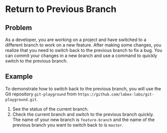 # Return to Previous Branch

## Problem

As a developer, you are working on a project and have switched to a different branch to work on a new feature. After making some changes, you realize that you need to switch back to the previous branch to fix a bug. You can commit your changes in a new branch and use a command to quickly switch to the previous branch.

## Example

To demonstrate how to switch back to the previous branch, you will use the Git repository `git-playground` from `https://github.com/labex-labs/git-playground.git`.

1. See the status of the current branch.
2. Check the current branch and switch to the previous branch quickly. The name of your new branch is `feature-branch` and the name of the previous branch you want to switch back to is `master`.
